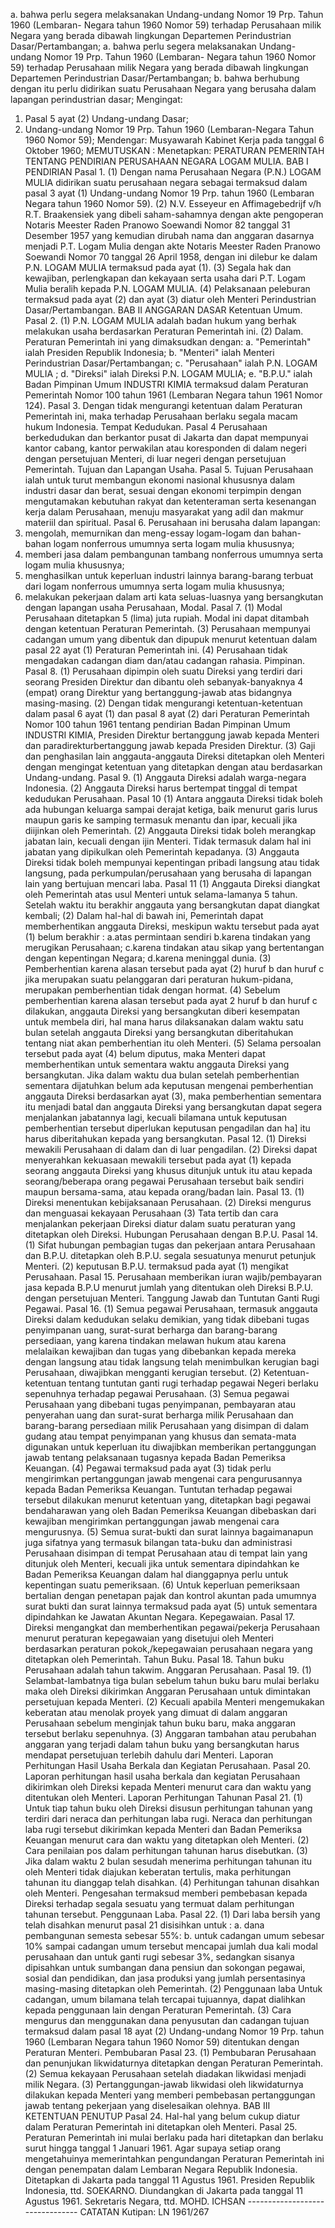  a. bahwa perlu segera melaksanakan Undang-undang Nomor 19 Prp. Tahun 1960 (Lembaran- Negara tahun 1960 Nomor 59) terhadap Perusahaan milik Negara yang berada dibawah lingkungan Departemen Perindustrian Dasar/Pertambangan; a. bahwa perlu segera melaksanakan Undang-undang Nomor 19 Prp. Tahun 1960 (Lembaran- Negara tahun 1960 Nomor 59) terhadap Perusahaan milik Negara yang berada dibawah lingkungan Departemen Perindustrian Dasar/Pertambangan;
b. bahwa berhubung dengan itu perlu didirikan suatu Perusahaan Negara yang berusaha dalam lapangan perindustrian dasar;
Mengingat:

1. Pasal 5 ayat (2) Undang-undang Dasar;
2. Undang-undang Nomor 19 Prp. Tahun 1960 (Lembaran-Negara Tahun 1960 Nomor 59); Mendengar: Musyawarah Kabinet Kerja pada tanggal 6 Oktober 1960;
MEMUTUSKAN :
 Menetapkan: PERATURAN PEMERINTAH TENTANG PENDIRIAN PERUSAHAAN NEGARA LOGAM MULIA. BAB I PENDIRIAN Pasal 1. (1) Dengan nama Perusahaan Negara (P.N.) LOGAM MULIA didirikan suatu perusahaan negara sebagai termaksud dalam pasal 3 ayat (1) Undang-undang Nomor 19 Prp. tahun 1960 (Lembaran Negara tahun 1960 Nomor 59). (2) N.V. Esseyeur en Affimagebedrijf v/h R.T. Braakensiek yang dibeli saham-sahamnya dengan akte pengoperan Notaris Meester Raden Pranowo Soewandi Nomor 82 tanggal 31 Desember 1957 yang kemudian dirubah nama dan anggaran dasarnya menjadi P.T. Logam Mulia dengan akte Notaris Meester Raden Pranowo Soewandi Nomor 70 tanggal 26 April 1958, dengan ini dilebur ke dalam P.N. LOGAM MULIA termaksud pada ayat (1). (3) Segala hak dan kewajiban, perlengkapan dan kekayaan serta usaha dari P.T. Logam Mulia beralih kepada P.N. LOGAM MULIA. (4) Pelaksanaan peleburan termaksud pada ayat (2) dan ayat (3) diatur oleh Menteri Perindustrian Dasar/Pertambangan. BAB II ANGGARAN DASAR Ketentuan Umum. Pasal 2. (1) P.N. LOGAM MULIA adalah badan hukum yang berhak melakukan usaha berdasarkan Peraturan Pemerintah ini. (2) Dalam. Peraturan Pemerintah ini yang dimaksudkan dengan:
a. "Pemerintah" ialah Presiden Republik Indonesia;
b. "Menteri" ialah Menteri Perindustrian Dasar/Pertambangan;
c. "Perusahaan" ialah P.N. LOGAM MULIA ;
d. "Direksi" ialah Direksi P.N. LOGAM MULIA;
e. "B.P.U." ialah Badan Pimpinan Umum INDUSTRI KIMIA termaksud dalam Peraturan Pemerintah Nomor 100 tahun 1961 (Lembaran Negara tahun 1961 Nomor 124). Pasal 3. Dengan tidak mengurangi ketentuan dalam Peraturan Pemerintah ini, maka terhadap Perusahaan berlaku segala macam hukum Indonesia. Tempat Kedudukan. Pasal 4 Perusahaan berkedudukan dan berkantor pusat di Jakarta dan dapat mempunyai kantor cabang, kantor perwakilan atau koresponden di dalam negeri dengan persetujuan Menteri, di luar negeri dengan persetujuan Pemerintah. Tujuan dan Lapangan Usaha. Pasal 5. Tujuan Perusahaan ialah untuk turut membangun ekonomi nasional khususnya dalam industri dasar dan berat, sesuai dengan ekonomi terpimpin dengan mengutamakan kebutuhan rakyat dan ketenteraman serta kesenangan kerja dalam Perusahaan, menuju masyarakat yang adil dan makmur materiil dan spiritual. Pasal 6. Perusahaan ini berusaha dalam lapangan:
1. mengolah, memurnikan dan meng-essay logam-logam dan bahan-bahan logam nonferrous umumnya serta logam mulia khususnya;
2. memberi jasa dalam pembangunan tambang nonferrous umumnya serta logam mulia khususnya;
3. menghasilkan untuk keperluan industri lainnya barang-barang terbuat dari logam nonferrous umumnya serta logam mulia khususnya;
4. melakukan pekerjaan dalam arti kata seluas-luasnya yang bersangkutan dengan lapangan usaha Perusahaan, Modal. Pasal 7. (1) Modal Perusahaan ditetapkan 5 (lima) juta rupiah. Modal ini dapat ditambah dengan ketentuan Peraturan Pemerintah. (3) Perusahaan mempunyai cadangan umum yang dibentuk dan dipupuk menurut ketentuan dalam pasal 22 ayat (1) Peraturan Pemerintah ini. (4) Perusahaan tidak mengadakan cadangan diam dan/atau cadangan rahasia. Pimpinan. Pasal 8. (1) Perusahaan dipimpin oleh suatu Direksi yang terdiri dari seorang Presiden Direktur dan dibantu oleh sebanyak-banyaknya 4 (empat) orang Direktur yang bertanggung-jawab atas bidangnya masing-masing. (2) Dengan tidak mengurangi ketentuan-ketentuan dalam pasal 6 ayat (1) dan pasal 8 ayat (2) dari Peraturan Pemerintah Nomor 100 tahun 1961 tentang pendirian Badan Pimpinan Umum INDUSTRI KIMIA, Presiden Direktur bertanggung jawab kepada Menteri dan paradirekturbertanggung jawab kepada Presiden Direktur. (3) Gaji dan penghasilan lain anggauta-anggauta Direksi ditetapkan oleh Menteri dengan mengingat ketentuan yang ditetapkan dengan atau berdasarkan Undang-undang. Pasal 9. (1) Anggauta Direksi adalah warga-negara Indonesia. (2) Anggauta Direksi harus bertempat tinggal di tempat kedudukan Perusahaan. Pasal 10 (1) Antara anggauta Direksi tidak boleh ada hubungan keluarga sampai derajat ketiga, baik menurut garis lurus maupun garis ke samping termasuk menantu dan ipar, kecuali jika diijinkan oleh Pemerintah. (2) Anggauta Direksi tidak boleh merangkap jabatan lain, kecuali dengan ijin Menteri. Tidak termasuk dalam hal ini jabatan yang dipikulkan oleh Pemerintah kepadanya. (3) Anggauta Direksi tidak boleh mempunyai kepentingan pribadi langsung atau tidak langsung, pada perkumpulan/perusahaan yang berusaha di lapangan lain yang bertujuan mencari laba. Pasal 11 (1) Anggauta Direksi diangkat oleh Pemerintah atas usul Menteri untuk selama-lamanya 5 tahun. Setelah waktu itu berakhir anggauta yang bersangkutan dapat diangkat kembali;
(2) Dalam hal-hal di bawah ini, Pemerintah dapat memberhentikan anggauta Direksi, meskipun waktu tersebut pada ayat (1) belum berakhir :
a.atas permintaan sendiri b.karena tindakan yang merugikan Perusahaan;
c.karena tindakan atau sikap yang bertentangan dengan kepentingan Negara;
d.karena meninggal dunia.
(3) Pemberhentian karena alasan tersebut pada ayat (2) huruf b dan huruf c jika merupakan suatu pelanggaran dari peraturan hukum-pidana, merupakan pemberhentian tidak dengan hormat. (4) Sebelum pemberhentian karena alasan tersebut pada ayat 2 huruf b dan huruf c dilakukan, anggauta Direksi yang bersangkutan diberi kesempatan untuk membela diri, hal mana harus dilaksanakan dalam waktu satu bulan setelah anggauta Direksi yang bersangkutan diberitahukan tentang niat akan pemberhentian itu oleh Menteri. (5) Selama persoalan tersebut pada ayat (4) belum diputus, maka Menteri dapat memberhentikan untuk sementara waktu anggauta Direksi yang bersangkutan. Jika dalam waktu dua bulan setelah pemberhentian sementara dijatuhkan belum ada keputusan mengenai pemberhentian anggauta Direksi berdasarkan ayat (3), maka pemberhentian sementara itu menjadi batal dan anggauta Direksi yang bersangkutan dapat segera menjalankan jabatannya lagi, kecuali bilamana untuk keputusan pemberhentian tersebut diperlukan keputusan pengadilan dan ha] itu harus diberitahukan kepada yang bersangkutan. Pasal 12. (1) Direksi mewakili Perusahaan di dalam dan di luar pengadilan. (2) Direksi dapat menyerahkan kekuasaan mewakili tersebut pada ayat (1) kepada seorang anggauta Direksi yang khusus ditunjuk untuk itu atau kepada seorang/beberapa orang pegawai Perusahaan tersebut baik sendiri maupun bersama-sama, atau kepada orang/badan lain. Pasal 13. (1) Direksi menentukan kebijaksanaan Perusahaan. (2) Direksi mengurus dan menguasai kekayaan Perusahaan (3) Tata tertib dan cara menjalankan pekerjaan Direksi diatur dalam suatu peraturan yang ditetapkan oleh Direksi. Hubungan Perusahaan dengan B.P.U. Pasal 14. (1) Sifat hubungan pembagian tugas dan pekerjaan antara Perusahaan dan B.P.U. ditetapkan oleh B.P.U. segala sesuatunya menurut petunjuk Menteri. (2) keputusan B.P.U. termaksud pada ayat (1) mengikat Perusahaan. Pasal 15. Perusahaan memberikan iuran wajib/pembayaran jasa kepada B.P.U menurut jumlah yang ditentukan oleh Direksi B.P.U. dengan persetujuan Menteri. Tanggung Jawab dan Tuntutan Ganti Rugi Pegawai. Pasal 16. (1) Semua pegawai Perusahaan, termasuk anggauta Direksi dalam kedudukan selaku demikian, yang tidak dibebani tugas penyimpanan uang, surat-surat berharga dan barang-barang persediaan, yang karena tindakan melawan hukum atau karena melalaikan kewajiban dan tugas yang dibebankan kepada mereka dengan langsung atau tidak langsung telah menimbulkan kerugian bagi Perusahaan, diwajibkan mengganti kerugian tersebut. (2) Ketentuan-ketentuan tentang tuntutan ganti rugi terhadap pegawai Negeri berlaku sepenuhnya terhadap pegawai Perusahaan. (3) Semua pegawai Perusahaan yang dibebani tugas penyimpanan, pembayaran atau penyerahan uang dan surat-surat berharga milik Perusahaan dan barang-barang persediaan milik Perusahaan yang disimpan di dalam gudang atau tempat penyimpanan yang khusus dan semata-mata digunakan untuk keperluan itu diwajibkan memberikan pertanggungan jawab tentang pelaksanaan tugasnya kepada Badan Pemeriksa Keuangan. (4) Pegawai termaksud pada ayat (3) tidak perlu mengirimkan pertanggungan jawab mengenai cara pengurusannya kepada Badan Pemeriksa Keuangan. Tuntutan terhadap pegawai tersebut dilakukan menurut ketentuan yang, ditetapkan bagi pegawai bendaharawan yang oleh Badan Pemeriksa Keuangan dibebaskan dari kewajiban mengirimkan pertanggungan jawab mengenai cara mengurusnya. (5) Semua surat-bukti dan surat lainnya bagaimanapun juga sifatnya yang termasuk bilangan tata-buku dan administrasi Perusahaan disimpan di tempat Perusahaan atau di tempat lain yang ditunjuk oleh Menteri, kecuali jika untuk sementara dipindahkan ke Badan Pemeriksa Keuangan dalam hal dianggapnya perlu untuk kepentingan suatu pemeriksaan. (6) Untuk keperluan pemeriksaan bertalian dengan penetapan pajak dan kontrol akuntan pada umumnya surat bukti dan surat lainnya termaksud pada ayat (5) untuk sementara dipindahkan ke Jawatan Akuntan Negara. Kepegawaian. Pasal 17. Direksi mengangkat dan memberhentikan pegawai/pekerja Perusahaan menurut peraturan kepegawaian yang disetujui oleh Menteri berdasarkan peraturan pokok,/kepegawaian perusahaan negara yang ditetapkan oleh Pemerintah. Tahun Buku. Pasal 18. Tahun buku Perusahaan adalah tahun takwim. Anggaran Perusahaan. Pasal 19. (1) Selambat-lambatnya tiga bulan sebelum tahun buku baru mulai berlaku maka oleh Direksi dikirimkan Anggaran Perusahaan untuk dimintakan persetujuan kepada Menteri. (2) Kecuali apabila Menteri mengemukakan keberatan atau menolak proyek yang dimuat di dalam anggaran Perusahaan sebelum menginjak tahun buku baru, maka anggaran tersebut berlaku sepenuhnya. (3) Anggaran tambahan atau perubahan anggaran yang terjadi dalam tahun buku yang bersangkutan harus mendapat persetujuan terlebih dahulu dari Menteri. Laporan Perhitungan Hasil Usaha Berkala dan Kegiatan Perusahaan. Pasal 20. Laporan perhitungan hasil usaha berkala dan kegiatan Perusahaan dikirimkan oleh Direksi kepada Menteri menurut cara dan waktu yang ditentukan oleh Menteri. Laporan Perhitungan Tahunan Pasal 21. (1) Untuk tiap tahun buku oleh Direksi disusun perhitungan tahunan yang terdiri dari neraca dan perhitungan laba rugi. Neraca dan perhitungan laba rugi tersebut dikirimkan kepada Menteri dan Badan Pemeriksa Keuangan menurut cara dan waktu yang ditetapkan oleh Menteri. (2) Cara penilaian pos dalam perhitungan tahunan harus disebutkan. (3) Jika dalam waktu 2 bulan sesudah menerima perhitungan tahunan itu oleh Menteri tidak diajukan keberatan tertulis, maka perhitungan tahunan itu dianggap telah disahkan. (4) Perhitungan tahunan disahkan oleh Menteri. Pengesahan termaksud memberi pembebasan kepada Direksi terhadap segala sesuatu yang termuat dalam perhitungan tahunan tersebut. Penggunaan Laba. Pasal 22. (1) Dari laba bersih yang telah disahkan menurut pasal 21 disisihkan untuk :
a. dana pembangunan semesta sebesar 55%:
b. untuk cadangan umum sebesar 10% sampai cadangan umum tersebut mencapai jumlah dua kali modal perusahaan dan untuk ganti rugi sebesar 3%, sedangkan sisanya dipisahkan untuk sumbangan dana pensiun dan sokongan pegawai, sosial dan pendidikan, dan jasa produksi yang jumlah persentasinya masing-masing ditetapkan oleh Pemerintah. (2) Penggunaan laba Untuk cadangan, umum bilamana telah tercapai tujuannya, dapat dialihkan kepada penggunaan lain dengan Peraturan Pemerintah. (3) Cara mengurus dan menggunakan dana penyusutan dan cadangan tujuan termaksud dalam pasal 18 ayat (2) Undang-undang Nomor 19 Prp. tahun 1960 (Lembaran Negara tahun 1960 Nomor 59) ditentukan dengan Peraturan Menteri. Pembubaran Pasal 23. (1) Pembubaran Perusahaan dan penunjukan likwidaturnya ditetapkan dengan Peraturan Pemerintah. (2) Semua kekayaan Perusahaan setelah diadakan likwidasi menjadi milik Negara. (3) Pertanggungan-jawab likwidasi oleh likwidaturnya dilakukan kepada Menteri yang memberi pembebasan pertanggungan jawab tentang pekerjaan yang diselesaikan olehnya. BAB III KETENTUAN PENUTUP Pasal 24. Hal-hal yang belum cukup diatur dalam Peraturan Pemerintah ini ditetapkan oleh Menteri. Pasal 25. Peraturan Pemerintah ini mulai berlaku pada hari ditetapkan dan berlaku surut hingga tanggal 1 Januari 1961. Agar supaya setiap orang mengetahuinya memerintahkan pengundangan Peraturan Pemerintah ini dengan penempatan dalam Lembaran Negara Republik Indonesia. Ditetapkan di Jakarta pada tanggal 11 Agustus 1961. Presiden Republik Indonesia, ttd. SOEKARNO. Diundangkan di Jakarta pada tanggal 11 Agustus 1961. Sekretaris Negara, ttd. MOHD. ICHSAN -------------------------------- CATATAN Kutipan: LN 1961/267